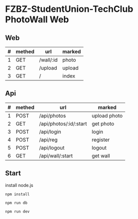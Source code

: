 # FZBZ-StudentUnion-TechClub PhotoWall Web

## Web

| # | methed | url | marked |
| - | - | - | - |
| 1 | GET | /wall/:id | photo |
| 2 | GET | /upload | upload |
| 3 | GET | / | index |

## Api

| # | methed | url | marked |
| - | - | - | - |
| 1 | POST | /api/photos | upload photo |
| 2 | GET | /api/photos/:id/:start | get photo |
| 3 | POST | /api/login | login |
| 4 | POST | /api/reg | register |
| 5 | POST | /api/logout | logout |
| 6 | GET | /api/wall/:start | get wall  |

## Start

install node.js

`npm install`

`npm run db`

`npm run dev`
